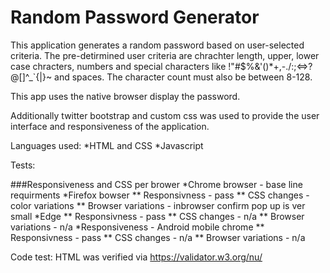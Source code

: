 # Random Password Generator

This application generates a random password based on user-selected criteria. The pre-detirmined user criteria are chrachter length,
upper, lower case chracters, numbers and special characters like !"#$%&'()*+,-./\:;<=>?@[]^_`{|}~ and spaces.
The character count must also be between 8-128.

This app uses the native browser display the password.

Additionally twitter bootstrap and custom css was used to provide the user interface and responsiveness of the application.

Languages used:
*HTML and CSS
*Javascript

Tests:

###Responsiveness and CSS per brower
*Chrome browser - base line requirments
*Firefox bowser
** Responsivness - pass
** CSS changes - color variations
** Browser variations - inbrowser confirm pop up is ver small
*Edge
** Responsivness - pass
** CSS changes - n/a
** Browser variations - n/a
*Responsiveness - Android mobile chrome
** Responsivness - pass
** CSS changes - n/a
** Browser variations - n/a

Code test:
HTML was verified via https://validator.w3.org/nu/
